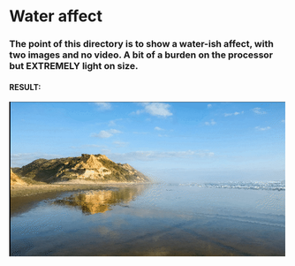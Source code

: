 # Water affect
### The point of this directory is to show a water-ish affect, with two images and no video. A bit of a burden on the processor but EXTREMELY light on size.

#### RESULT:
![alt text](https://raw.githubusercontent.com/justind85/playground/master/tech/svg_filters/svg_filter_overlay.gif)
